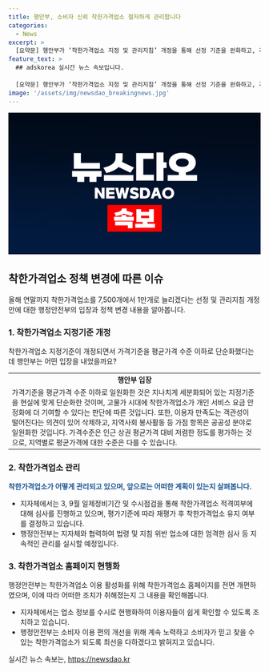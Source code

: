 ```yaml
---
title: 행안부, 소비자 신뢰 착한가격업소 철저하게 관리합니다
categories:
  - News
excerpt: >
  [요약문] 행안부가 ‘착한가격업소 지정 및 관리지침’ 개정을 통해 선정 기준을 완화하고, 지자체의 정보 수정 권한을 제한하며 홈페이지를 현행화하고 심사를 강화한다고 밝혔다. 이에 대해 보도된 내용과는 다르게, 행안부는 기준을 현실에 맞게 단순화했고, 고물가 시대에 안정적인 서비스 요금을 위해 개정했다고 설명했다. 또한, 이에 따라 착한가격업소 관리를 강화하고 홈페이지를 개편하며, 소비자 이용 편의 개선을 위해 계속 노력할 것이라고 강조했다.
feature_text: >
  ## adskorea 실시간 뉴스 속보입니다.

  [요약문] 행안부가 ‘착한가격업소 지정 및 관리지침’ 개정을 통해 선정 기준을 완화하고, 지자체의 정보 수정 권한을 제한하며 홈페이지를 현행화하고 심사를 강화한다고 밝혔다. 이에 대해 보도된 내용과는 다르게, 행안부는 기준을 현실에 맞게 단순화했고, 고물가 시대에 안정적인 서비스 요금을 위해 개정했다고 설명했다. 또한, 이에 따라 착한가격업소 관리를 강화하고 홈페이지를 개편하며, 소비자 이용 편의 개선을 위해 계속 노력할 것이라고 강조했다.
image: '/assets/img/newsdao_breakingnews.jpg'
---
```


<p><img src="/assets/img/newsdao_breakingnews.jpg" alt="adskorea 속보" /></p>

<h2 data-ke-size="size26">착한가격업소 정책 변경에 따른 이슈</h2>

<p data-ke-size="size16">올해 연말까지 착한가격업소를 7,500개에서 1만개로 늘리겠다는 선정 및 관리지침 개정안에 대한 행정안전부의 입장과 정책 변경 내용을 알아봅니다.</p>

<h3>1. 착한가격업소 지정기준 개정</h3>

<p data-ke-size="size16">착한가격업소 지정기준이 개정되면서 가격기준을 평균가격 수준 이하로 단순화했다는데 행안부는 어떤 입장을 내었을까요?</p>

<table>
    <tr>
        <td style="text-align: center; height: 17px;"><b>행안부 입장</b></td>
    </tr>
    <tr>
        <td>가격기준을 평균가격 수준 이하로 일원화한 것은 지나치게 세분화되어 있는 지정기준을 현실에 맞게 단순화한 것이며, 고물가 시대에 착한가격업소가 개인 서비스 요금 안정화에 더 기여할 수 있다는 판단에 따른 것입니다. 또한, 이용자 만족도는 객관성이 떨어진다는 의견이 있어 삭제하고, 지역사회 봉사활동 등 가점 항목은 공공성 분야로 일원화한 것입니다. 가격수준은 인근 상권 평균가격 대비 저렴한 정도를 평가하는 것으로, 지역별로 평균가격에 대한 수준은 다를 수 있습니다.</td>
    </tr>
</table>

<h3>2. 착한가격업소 관리</h3>

<p data-ke-size="size16"><b><span style="color: #1a5490;">착한가격업소가 어떻게 관리되고 있으며, 앞으로는 어떠한 계획이 있는지 살펴봅니다.</span></b></p>

<ul>
    <li>지자체에서는 3, 9월 일제정비기간 및 수시점검을 통해 착한가격업소 적격여부에 대해 심사를 진행하고 있으며, 평가기준에 따라 재평가 후 착한가격업소 유지 여부를 결정하고 있습니다.</li>
    <li>행정안전부는 지자체와 협력하여 법령 및 지침 위반 업소에 대한 엄격한 심사 등 지속적인 관리를 실시할 예정입니다.</li>
</ul>

<h3>3. 착한가격업소 홈페이지 현행화</h3>

<p data-ke-size="size16">행정안전부는 착한가격업소 이용 활성화를 위해 착한가격업소 홈페이지를 전면 개편하였으며, 이에 따라 어떠한 조치가 취해졌는지 그 내용을 확인해봅니다.</p>

<ul>
    <li>지자체에서는 업소 정보를 수시로 현행화하여 이용자들이 쉽게 확인할 수 있도록 조치하고 있습니다.</li>
    <li>행정안전부는 소비자 이용 편의 개선을 위해 계속 노력하고 소비자가 믿고 찾을 수 있는 착한가격업소가 되도록 최선을 다하겠다고 밝혀지고 있습니다.</li>
</ul>
실시간 뉴스 속보는, <a href="https://newsdao.kr" rel="dofollow">https://newsdao.kr</a>


